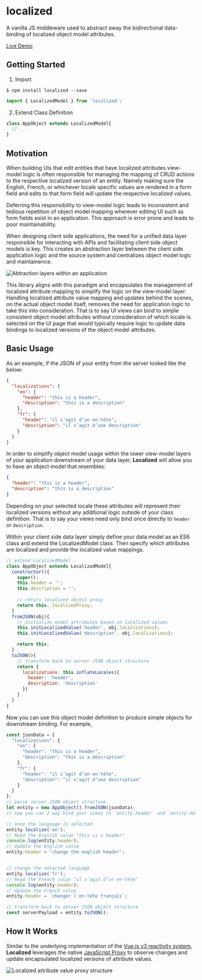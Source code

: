 # localized

A vanilla JS middleware used to abstract away the bidirectional data-binding of localized object model attributes.

[Live Demo](https://localized.flybits.app/examples/example-basic.html)

## Getting Started

1. Import

```shell
$ npm install localized --save
```

```javascript
import { LocalizedModel } from 'localized';
```

2. Extend Class Definition

```javascript
class AppObject extends LocalizedModel{
  // ...
}
```

## Motivation

When building UIs that edit entities that have localized attributes view-model logic is often responsible for managing the mapping of CRUD actions to the respective localized version of an entity.  Namely making sure the English, French, or whichever locale specific values are rendered in a form field and edits to that form field will update the respective localized values.

Deferring this responsibility to view-model logic leads to inconsistent and tedious repetition of object model mapping wherever editing UI such as form fields exist in an application.  This approach is error prone and leads to poor maintainability.

When designing client side applications, the need for a unified data layer responsible for interacting with APIs and facilitating client side object models is key.  This creates an abstraction layer between the client side application logic and the source system and centralizes object model logic and maintainence.

![Abtraction layers within an application](https://flybits.app/resources/localized-appstructure.png)

This library aligns with this paradigm and encapsulates the management of localized attribute mapping to simplify the logic on the view-model layer.  Handling localized attribute value mapping and updates behind the scenes, on the actual object model itself, removes the need for application logic to take this into consideration.  That is to say UI views can bind to simple consistent object model attributes without consideration of which locale is selected on the UI page that would typically require logic to update data bindings to localized versions of the object model attributes.

## Basic Usage

As an example, if the JSON of your entity from the server looked like the below:

```json
{
  "localizations": {
    "en": {
      "header": "this is a header",
      "description": "this is a description"
    },
    "fr": {
      "header": "il s’agit d’un en-tête",
      "description": "il s’agit d’une description"
    }
  }
}
```

In order to simplify object model usage within the lower view-model layers of your application downstream of your data layer, **Localized** will allow you to have an object model that resembles:

```json
{
  "header": "this is a header",
  "description": "this is a description"
}
```

Depending on your selected locale these attributes will represent their localized versions without any additional logic outside of your class definition.  That is to say your views need only bind once directly to `header` or `description`.

Within your client side data layer simply define your data model as an ES6 class and extend the LocalizedModel class. Then specify which attributes are localized and provide the localized value mappings.

```javascript
// extend LocalizedModel
class AppObject extends LocalizedModel{
  constructor(){
    super();
    this.header = '';
    this.description = '';
    
    // return localized object proxy
    return this._localizedProxy;
  }
  fromJSON(obj){
    // initialize model attributes based on localized values
    this.initLocalizedValue('header', obj.localizations);
    this.initLocalizedValue('description', obj.localizations);

    return this;
  }
  toJSON(){
    // transform back to server JSON object structure
    return {
      localizations: this.inflateLocales({
        header: 'header',
        description: 'description'
      })
    }
  }
}
```

Now you can use this object model definition to produce simple objects for downstream binding. For example,

```javascript
const jsonData = {
  "localizations": {
    "en": {
      "header": "this is a header",
      "description": "this is a description"
    },
    "fr": {
      "header": "il s’agit d’un en-tête",
      "description": "il s’agit d’une description"
    }
  }
};
// parse server JSON object structure
let entity = new AppObject().fromJSON(jsonData);
// now you can 2 way bind your views to `entity.header` and `entity.description`

// once the language is selected
entity.localize('en');
// Read the English value "this is a header"
console.log(entity.header);
// Update the English value
entity.header = 'change the english header';


// change the selected language
entity.localize('fr');
// Read the French value "il s’agit d’un en-tête"
console.log(entity.header);
// Update the French value
entity.header = `changer l'en-tête français`;

// transform back to server JSON object structure
const serverPayload = entity.toJSON();
```

## How It Works

Similar to the underlying implementation of the [Vue.js v3 reactivity system](https://vuejs.org/guide/essentials/reactivity-fundamentals.html#reactive-proxy-vs-original), **Localized** leverages the native [JavaScript Proxy](https://developer.mozilla.org/en-US/docs/Web/JavaScript/Reference/Global_Objects/Proxy) to observe changes and update encapsulated localized versions of attribute values.

![Localized attribute value proxy structure](https://flybits.app/resources/localized-proxy.png)